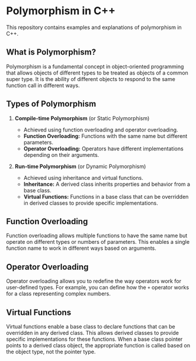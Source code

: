 
# Polymorphism in C++

This repository contains examples and explanations of polymorphism in C++.

## What is Polymorphism?

Polymorphism is a fundamental concept in object-oriented programming that allows objects of different types to be treated as objects of a common super type. It is the ability of different objects to respond to the same function call in different ways.

## Types of Polymorphism

1. **Compile-time Polymorphism** (or Static Polymorphism)
   - Achieved using function overloading and operator overloading.
   - **Function Overloading:** Functions with the same name but different parameters.
   - **Operator Overloading:** Operators have different implementations depending on their arguments.
   
2. **Run-time Polymorphism** (or Dynamic Polymorphism)
   - Achieved using inheritance and virtual functions.
   - **Inheritance:** A derived class inherits properties and behavior from a base class.
   - **Virtual Functions:** Functions in a base class that can be overridden in derived classes to provide specific implementations.

## Function Overloading

Function overloading allows multiple functions to have the same name but operate on different types or numbers of parameters. This enables a single function name to work in different ways based on arguments.

## Operator Overloading

Operator overloading allows you to redefine the way operators work for user-defined types. For example, you can define how the `+` operator works for a class representing complex numbers.

## Virtual Functions

Virtual functions enable a base class to declare functions that can be overridden in any derived class. This allows derived classes to provide specific implementations for these functions. When a base class pointer points to a derived class object, the appropriate function is called based on the object type, not the pointer type.
